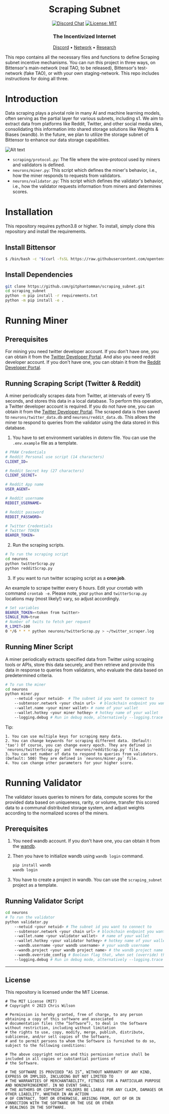 
<div align="center">

# **Scraping Subnet** <!-- omit in toc -->
[![Discord Chat](https://img.shields.io/discord/308323056592486420.svg)](https://discord.gg/bittensor)
[![License: MIT](https://img.shields.io/badge/License-MIT-yellow.svg)](https://opensource.org/licenses/MIT) 



### The Incentivized Internet <!-- omit in toc -->

[Discord](https://discord.gg/bittensor) • [Network](https://taostats.io/) • [Research](https://bittensor.com/whitepaper)

</div>



This repo contains all the necessary files and functions to define Scraping subnet incentive mechanisms. You can run this project in three ways,
on Bittensor's main-network (real TAO, to be released), Bittensor's test-network (fake TAO), or with your own staging-network. This repo includes instructions for doing all three.

# Introduction

Data scraping plays a pivotal role in many AI and machine learning models, often serving as the partial layer for various subnets, including s1. We aim to extract data from platforms like Reddit, Twitter, and other social media sites, consolidating this information into shared storage solutions like Weights & Biases (wandb). In the future, we plan to utilize the storage subnet of Bittensor to enhance our data storage capabilities. 

![Alt text](docs/Screenshot_18.png)




- `scraping/protocol.py`: The file where the wire-protocol used by miners and validators is defined.
- `neurons/miner.py`: This script which defines the miner's behavior, i.e., how the miner responds to requests from validators.
- `neurons/validator.py`: This script which defines the validator's behavior, i.e., how the validator requests information from miners and determines scores.




# Installation
This repository requires python3.8 or higher. To install, simply clone this repository and install the requirements.

## Install Bittensor
```bash
$ /bin/bash -c "$(curl -fsSL https://raw.githubusercontent.com/opentensor/bittensor/master/scripts/install.sh)"
```
## Install Dependencies
```bash
git clone https://github.com/gitphantomman/scraping_subnet.git
cd scraping_subnet
python -m pip install -r requirements.txt
python -m pip install -e .
```


# Running Miner

## Prerequisites

For mining you need twitter developer account. If you don't have one, you can obtain it from the [Twitter Developer Portal](https://developer.twitter.com/en/portal/products).
And also you need reddit developer account. If you don't have one, you can obtain it from the [Reddit Developer Portal](https://www.reddit.com/prefs/apps).

## Running Scraping Script (Twitter & Reddit)

A miner periodically scrapes data from Twitter, at intervals of every 15 seconds, and stores this data in a local database. To perform this operation, a Twitter developer account is required. If you do not have one, you can obtain it from the [Twitter Developer Portal](https://developer.twitter.com/en/portal/products).
The scraped data is then saved to `neurons/twitter_data.db` and `neurons/reddit_data.db`. This allows the miner to respond to queries from the validator using the data stored in this database.

1. You have to set environment variables in dotenv file. You can use the `.env.example` file as a template.
```bash
# PRAW Credentials
# Reddit Personal use script (14 characters)
CLIENT_ID=

# Reddit Secret key (27 characters)
CLIENT_SECRET=

# Reddit App name
USER_AGENT=

# Reddit username
REDDIT_USERNAME=

# Reddit password
REDDIT_PASSWORD=

# Twitter Credentials
# Twitter TOKEN 
BEARER_TOKEN= 
```

2. Run the scraping scripts.
```bash
# To run the scraping script
cd neurons
python twitterScrap.py 
python redditScrap.py
```

3. If you want to run twitter scraping script as a **cron job**.

An example to scrape twitter every 6 hours. Edit your crontab with command `crontab -e`. Please note, your `python` and `twitterScrap.py` locations may (most likely!) vary, so adjust accordingly. 
```bash
# Set variables
BEARER_TOKEN=<token from twitter>
SINGLE_RUN=true
# Number of twits to fetch per request
R_LIMIT=100
0 */6 * * * python neurons/twitterScrap.py > ~/twitter_scraper.log
```


## Running Miner Script
A miner periodically extracts specified data from Twitter using scraping tools or APIs, store this data securely, and then retrieve and provide this data in response to queries from validators, who evaluate the data based on predetermined criteria.

```bash
# To run the miner
cd neurons
python miner.py 
    --netuid <your netuid>  # The subnet id you want to connect to
    --subtensor.network <your chain url>  # blockchain endpoint you want to connect
    --wallet.name <your miner wallet> # name of your wallet
    --wallet.hotkey <your miner hotkey> # hotkey name of your wallet
    --logging.debug # Run in debug mode, alternatively --logging.trace for trace mode
```

Tip:

    1. You can use multiple keys for scraping many data.
    2. You can change keywords for scraping different data. (Default: 'tao') Of course, you can change every epoch. They are defined in `neurons/twitterScrap.py` and `neurons/redditScrap.py` file.
    3. You can set number of data to respond to queries from validators. (Default: 500) They are defined in `neurons/miner.py` file.
    4. You can change other parameters for your higher score.

# Running Validator

The validator issues queries to miners for data, compute scores for the provided data based on uniqueness, rarity, or volume, transfer this scored data to a communal distributed storage system, and adjust weights according to the normalized scores of the miners.

## Prerequisites

1. You need wandb account. If you don't have one, you can obtain it from the [wandb](https://wandb.ai/authorize).
2. Then you have to initialize wandb using `wandb login` command.

    ```bash
    pip install wandb
    wandb login
    ```
3. You have to create a project in wandb. You can use the `scraping_subnet` project as a template.


## Running Validator Script

```bash
cd neurons
# To run the validator
python validator.py 
    --netuid <your netuid> # The subnet id you want to connect to
    --subtensor.network <your chain url> # blockchain endpoint you want to connect
    --wallet.name <your validator wallet>  # name of your wallet
    --wallet.hotkey <your validator hotkey> # hotkey name of your wallet
    --wandb.username <your wandb username> # your wandb username
    --wandb.project <your wandb project name> # the wandb project name you want to save to (Default: zhjgapym)
    --wandb.override_config # Boolean flag that, when set (override) the `wandb_config.json` with command line arguments. (default: False)
    --logging.debug # Run in debug mode, alternatively --logging.trace for trace mode
```

---

## License
This repository is licensed under the MIT License.
```text
# The MIT License (MIT)
# Copyright © 2023 Chris Wilson

# Permission is hereby granted, free of charge, to any person obtaining a copy of this software and associated
# documentation files (the “Software”), to deal in the Software without restriction, including without limitation
# the rights to use, copy, modify, merge, publish, distribute, sublicense, and/or sell copies of the Software,
# and to permit persons to whom the Software is furnished to do so, subject to the following conditions:

# The above copyright notice and this permission notice shall be included in all copies or substantial portions of
# the Software.

# THE SOFTWARE IS PROVIDED “AS IS”, WITHOUT WARRANTY OF ANY KIND, EXPRESS OR IMPLIED, INCLUDING BUT NOT LIMITED TO
# THE WARRANTIES OF MERCHANTABILITY, FITNESS FOR A PARTICULAR PURPOSE AND NONINFRINGEMENT. IN NO EVENT SHALL
# THE AUTHORS OR COPYRIGHT HOLDERS BE LIABLE FOR ANY CLAIM, DAMAGES OR OTHER LIABILITY, WHETHER IN AN ACTION
# OF CONTRACT, TORT OR OTHERWISE, ARISING FROM, OUT OF OR IN CONNECTION WITH THE SOFTWARE OR THE USE OR OTHER
# DEALINGS IN THE SOFTWARE.
```
